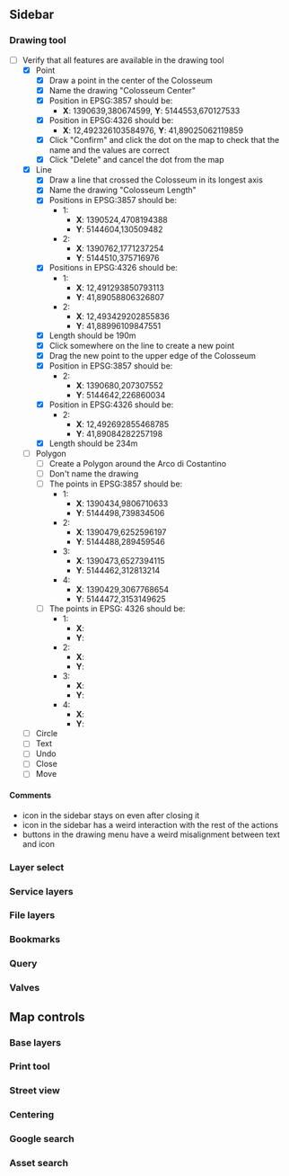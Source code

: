 ## Sidebar
### Drawing tool
- [ ] Verify that all features are available in the drawing tool
	- [x] Point
		- [x] Draw a point in the center of the Colosseum
		- [x] Name the drawing "Colosseum Center"
		- [x] Position in EPSG:3857 should be:
			- **X**: 1390639,380674599, **Y**: 5144553,670127533
		- [x] Position in EPSG:4326 should be:
			- **X**: 12,492326103584976, **Y**: 41,89025062119859
		- [x] Click "Confirm" and click the dot on the map to check that the name and the values are correct
		- [x] Click "Delete" and cancel the dot from the map
	- [x] Line
		- [x] Draw a line that crossed the Colosseum in its longest axis
		- [x] Name the drawing "Colosseum Length"
		- [x] Positions in EPSG:3857 should be:
			- 1:
				- **X**: 1390524,4708194388
				- **Y**: 5144604,130509482
			- 2:
				- **X**: 1390762,1771237254
				- **Y**: 5144510,375716976
		- [x] Positions in EPSG:4326 should be:
			- 1:
				- **X**: 12,491293850793113
				- **Y**: 41,89058806326807
			- 2:
				- **X**: 12,493429202855836
				- **Y**: 41,88996109847551
		- [x] Length should be 190m
		- [x] Click somewhere on the line to create a new point
		- [x] Drag the new point to the upper edge of the Colosseum
		- [x] Position in EPSG:3857 should be:
			- 2:
				- **X**: 1390680,207307552
				- **Y**: 5144642,226860034
		- [x] Position in EPSG:4326 should be:
			- 2:
				- **X**: 12,492692855468785
				- **Y**: 41,89084282257198
		- [x] Length should be 234m
	- [ ] Polygon
		- [ ] Create a Polygon around the Arco di Costantino
		- [ ] Don't name the drawing
		- [ ] The points in EPSG:3857 should be:
			- 1:
				- **X**: 1390434,9806710633
				- **Y**: 5144498,739834506
			- 2:
				- **X**: 1390479,6252596197
				- **Y**: 5144488,289459546
			- 3:
				- **X**: 1390473,6527394115
				- **Y**: 5144462,312813214
			- 4:
				- **X**: 1390429,3067768654
				- **Y**: 5144472,3153149625
		- [ ] The points in EPSG: 4326 should be:
			- 1:
				- **X**: 
				- **Y**: 
			- 2:
				- **X**: 
				- **Y**: 
			- 3:
				- **X**: 
				- **Y**: 
			- 4:
				- **X**: 
				- **Y**: 
	- [ ] Circle
	- [ ] Text
	- [ ] Undo
	- [ ] Close
	- [ ] Move

#### Comments
- icon in the sidebar stays on even after closing it
- icon in the sidebar has a weird interaction with the rest of the actions
- buttons in the drawing menu have a weird misalignment between text and icon
### Layer select
### Service layers
### File layers
### Bookmarks
### Query
### Valves
## Map controls
### Base layers
### Print tool
### Street view
### Centering
### Google search
### Asset search

 